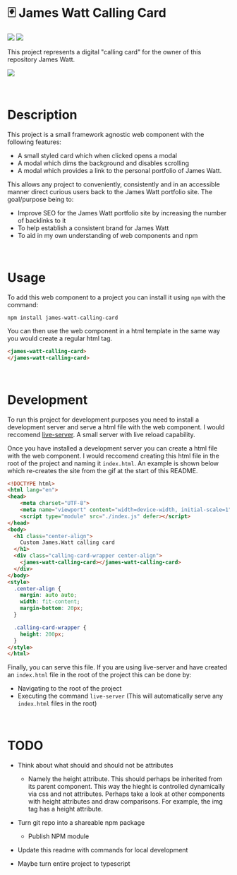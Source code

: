 # 🃏 James Watt Calling Card
![](https://img.shields.io/github/license/Hiccup246/james-watt-calling-card)
![](https://img.shields.io/github/languages/code-size/Hiccup246/james-watt-calling-card)

This project represents a digital "calling card" for the owner of this repository James Watt.

![](https://i.imgur.com/N4Fkm0t.gif)

<br>

# Description
This project is a small framework agnostic web component with the following features:
- A small styled card which when clicked opens a modal
- A modal which dims the background and disables scrolling
- A modal which provides a link to the personal portfolio of James Watt.


This allows any project to conveniently, consistently and in an accessible manner direct curious users back to the James Watt portfolio site. The goal/purpose being to:
- Improve SEO for the James Watt portfolio site by increasing the number of backlinks to it
- To help establish a consistent brand for James Watt
- To aid in my own understanding of web components and npm

<br>

# Usage
To add this web component to a project you can install it using `npm` with the command:
```
npm install james-watt-calling-card
```
You can then use the web component in a html template in the same way you would create a regular html tag.
```html
<james-watt-calling-card>
</james-watt-calling-card>
```

<br>

# Development
To run this project for development purposes you need to install a development server and serve a html file with the web component. I would reccomend [live-server](https://github.com/tapio/live-server). A small server with live reload capability.

Once you have installed a development server you can create a html file with the web component. I would reccomend creating this html file in the root of the project and naming it ```index.html```. An example is shown below which re-creates the site from the gif at the start of this README.

```html
<!DOCTYPE html>
<html lang="en">
<head>
    <meta charset="UTF-8">
    <meta name="viewport" content="width=device-width, initial-scale=1">
    <script type="module" src="./index.js" defer></script>
</head>
<body>
  <h1 class="center-align">
    Custom James.Watt calling card
  </h1>
  <div class="calling-card-wrapper center-align">
    <james-watt-calling-card></james-watt-calling-card>
  </div>
</body>
<style>
  .center-align {
    margin: auto auto;
    width: fit-content;
    margin-bottom: 20px;
  }

  .calling-card-wrapper {
    height: 200px;
  }
</style>
</html>
```
Finally, you can serve this file. If you are using live-server and have created an ```index.html``` file in the root of the project this can be done by:
- Navigating to the root of the project
- Executing the command ```live-server``` (This will automatically serve any ```index.html``` files in the root)

<br>

# TODO
- Think about what should and should not be attributes
  - Namely the height attribute. This should perhaps be inherited from its parent component. This way the hieght is controlled dynamically via css and not attributes. Perhaps take a look at other components with height attributes and draw comparisons. For example, the img tag has a height attribute.
- Turn git repo into a shareable npm package
  - Publish NPM module

- Update this readme with commands for local development
- Maybe turn entire project to typescript
